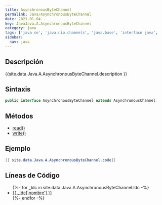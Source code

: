 ```yaml
---
title: AsynchronousByteChannel
permalink: Java/AsynchronousByteChannel
date: 2021-01-04
key: JavaJava.A.AsynchronousByteChannel
category: java
tags: ['java se', 'java.nio.channels', 'java.base', 'interface java', 'Java 1.7']
sidebar: 
  nav: java
---
```


## Descripción
{{site.data.Java.A.AsynchronousByteChannel.description }}

## Sintaxis
~~~java
public interface AsynchronousByteChannel extends AsynchronousChannel
~~~

## Métodos
* [read()](/Java/AsynchronousByteChannel/read)
* [write()](/Java/AsynchronousByteChannel/write)

## Ejemplo
~~~java
{{ site.data.Java.A.AsynchronousByteChannel.code}}
~~~

## Líneas de Código
<ul>
{%- for _ldc in site.data.Java.A.AsynchronousByteChannel.ldc -%}
   <li>
       <a href="{{_ldc['url'] }}">{{ _ldc['nombre'] }}</a>
   </li>
{%- endfor -%}
</ul>
